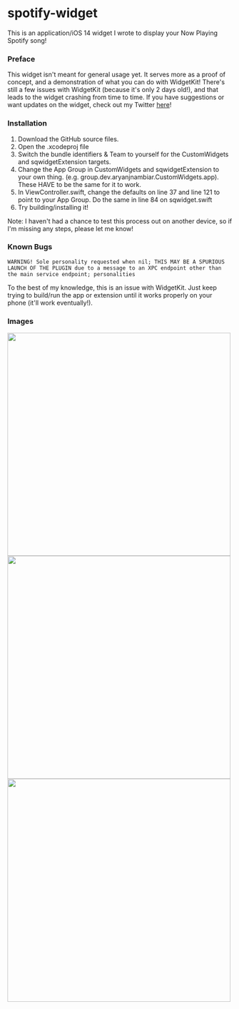 # spotify-widget
This is an application/iOS 14 widget I wrote to display your Now Playing Spotify song! 

### Preface
This widget isn't meant for general usage yet. It serves more as a proof of concept, and a demonstration of what you can do with WidgetKit! There's still a few issues with WidgetKit (because it's only 2 days old!), and that leads to the widget crashing from time to time. If you have suggestions or want updates on the widget, check out my Twitter [here](https://twitter.com/ifisq)!

### Installation

1. Download the GitHub source files.
2. Open the .xcodeproj file
3. Switch the bundle identifiers & Team to yourself for the CustomWidgets and sqwidgetExtension targets.
4. Change the App Group in CustomWidgets and sqwidgetExtension to your own thing. (e.g. group.dev.aryanjnambiar.CustomWidgets.app). These HAVE to be the same for it to work.
5. In ViewController.swift, change the defaults on line 37 and line 121 to point to your App Group. Do the same in line 84 on sqwidget.swift
6. Try building/installing it! 

Note: I haven't had a chance to test this process out on another device, so if I'm missing any steps, please let me know!

### Known Bugs
```WARNING! Sole personality requested when nil; THIS MAY BE A SPURIOUS LAUNCH OF THE PLUGIN due to a message to an XPC endpoint other than the main service endpoint; personalities```

To the best of my knowledge, this is an issue with WidgetKit. Just keep trying to build/run the app or extension until it works properly on your phone (it'll work eventually!).

### Images
<img src="https://i.imgur.com/Ptkd1Ud.jpg" width="500">
<img src="https://i.imgur.com/1reLmnu.jpg" width="500">
<img src="https://i.imgur.com/yn7A7ku.jpg" width="500">
